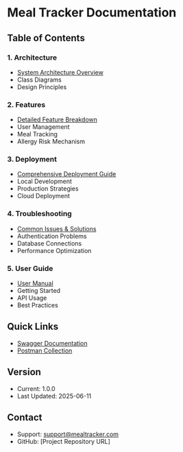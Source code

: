 # Meal Tracker Documentation

## Table of Contents

### 1. Architecture
- [System Architecture Overview](/architecture/overview.md)
- Class Diagrams
- Design Principles

### 2. Features
- [Detailed Feature Breakdown](/features/detailed_features.md)
- User Management
- Meal Tracking
- Allergy Risk Mechanism

### 3. Deployment
- [Comprehensive Deployment Guide](/deployment/deployment_guide.md)
- Local Development
- Production Strategies
- Cloud Deployment

### 4. Troubleshooting
- [Common Issues & Solutions](/troubleshooting/common_issues.md)
- Authentication Problems
- Database Connections
- Performance Optimization

### 5. User Guide
- [User Manual](/user_guide/user_manual.md)
- Getting Started
- API Usage
- Best Practices

## Quick Links
- [Swagger Documentation](/swagger.yaml)
- [Postman Collection](/postman_collection.json)

## Version
- Current: 1.0.0
- Last Updated: 2025-06-11

## Contact
- Support: support@mealtracker.com
- GitHub: [Project Repository URL]
